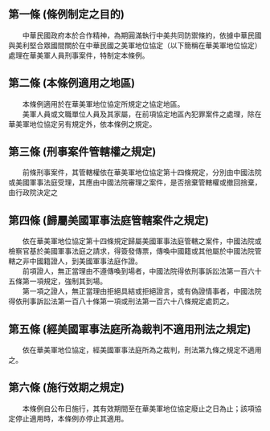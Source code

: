 第一條 (條例制定之目的)
-----------------------
　　中華民國政府本於合作精神，為期圓滿執行中美共同防禦條約，依據中華民國與美利堅合眾國間關於在中華民國之美軍地位協定（以下簡稱在華美軍地位協定）處理在華美軍人員刑事案件，特制定本條例。  


第二條 (本條例適用之地區)
-------------------------
　　本條例適用於在華美軍地位協定所規定之協定地區。  
　　美軍人員或文職單位人員及其家屬，在前項協定地區內犯罪案件之處理，除在華美軍地位協定另有規定外，依本條例之規定。  


第三條 (刑事案件管轄權之規定)
-----------------------------
　　前條刑事案件，其管轄權依在華美軍地位協定第十四條規定，分別由中國法院或美國軍事法庭受理，其應由中國法院審理之案件，是否捨棄管轄權或撤回捨棄，由行政院決定之  


第四條 (歸屬美國軍事法庭管轄案件之規定)
---------------------------------------
　　依在華美軍地位協定第十四條規定歸屬美國軍事法庭管轄之案件，中國法院或檢察官基於美國軍事法庭之請求，得簽發傳票，傳喚中國籍或其他屬於中國法院管轄之非中國籍證人，到美國軍事法庭作證。  
　　前項證人，無正當理由不遵傳喚到場者，中國法院得依刑事訴訟法第一百六十五條第一項規定，強制其到場。  
　　第一項之證人，無正當理由拒絕具結或拒絕證言，或有偽證情事者，中國法院得依刑事訴訟法第一百八十條第一項或刑法第一百六十八條規定處罰之。  


第五條 (經美國軍事法庭所為裁判不適用刑法之規定)
-----------------------------------------------
　　依在華美軍地位協定，經美國軍事法庭所為之裁判，刑法第九條之規定不適用之。  


第六條 (施行效期之規定)
-----------------------
　　本條例自公布日施行，其有效期間至在華美軍地位協定廢止之日為止；該項協定停止適用時，本條例亦停止其適用。